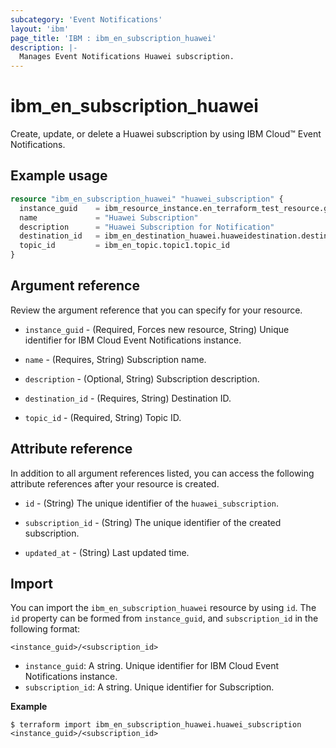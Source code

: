 ```yaml
---
subcategory: 'Event Notifications'
layout: 'ibm'
page_title: 'IBM : ibm_en_subscription_huawei'
description: |-
  Manages Event Notifications Huawei subscription.
---
```


# ibm_en_subscription_huawei

Create, update, or delete a Huawei subscription by using IBM Cloud™ Event Notifications.

## Example usage

```terraform
resource "ibm_en_subscription_huawei" "huawei_subscription" {
  instance_guid    = ibm_resource_instance.en_terraform_test_resource.guid
  name             = "Huawei Subscription"
  description      = "Huawei Subscription for Notification"
  destination_id   = ibm_en_destination_huawei.huaweidestination.destination_id
  topic_id         = ibm_en_topic.topic1.topic_id
}
```

## Argument reference

Review the argument reference that you can specify for your resource.

- `instance_guid` - (Required, Forces new resource, String) Unique identifier for IBM Cloud Event Notifications instance.

- `name` - (Requires, String) Subscription name.

- `description` - (Optional, String) Subscription description.

- `destination_id` - (Requires, String) Destination ID.

- `topic_id` - (Required, String) Topic ID.


## Attribute reference

In addition to all argument references listed, you can access the following attribute references after your resource is created.

- `id` - (String) The unique identifier of the `huawei_subscription`.

- `subscription_id` - (String) The unique identifier of the created subscription.

- `updated_at` - (String) Last updated time.

## Import

You can import the `ibm_en_subscription_huawei` resource by using `id`.
The `id` property can be formed from `instance_guid`, and `subscription_id` in the following format:

```
<instance_guid>/<subscription_id>
```

- `instance_guid`: A string. Unique identifier for IBM Cloud Event Notifications instance.
- `subscription_id`: A string. Unique identifier for Subscription.

**Example**

```
$ terraform import ibm_en_subscription_huawei.huawei_subscription <instance_guid>/<subscription_id>
```
